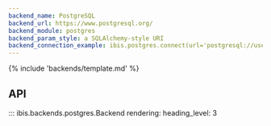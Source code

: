 ```yaml
---
backend_name: PostgreSQL
backend_url: https://www.postgresql.org/
backend_module: postgres
backend_param_style: a SQLAlchemy-style URI
backend_connection_example: ibis.postgres.connect(url='postgresql://user:pass@host:port/db')
---
```


{% include 'backends/template.md' %}

## API

<!-- prettier-ignore-start -->
::: ibis.backends.postgres.Backend
    rendering:
      heading_level: 3

<!-- prettier-ignore-end -->
